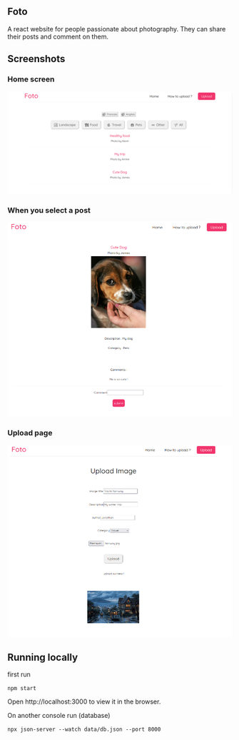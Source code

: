 ## Foto

A react website for people passionate about photography. They can share their posts and comment on them.

## Screenshots
### Home screen
![Home](assets/Home.PNG)
### When you select a post
![Blog](assets/BlogDetail.PNG)
### Upload page
![Upload](assets/Upload.PNG)

## Running locally
first run 

    npm start

Open http://localhost:3000 to view it in the browser.



On another console run (database)

    npx json-server --watch data/db.json --port 8000


